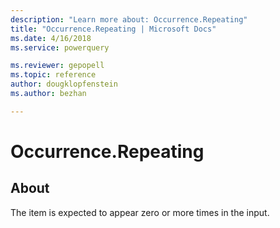 ```yaml
---
description: "Learn more about: Occurrence.Repeating"
title: "Occurrence.Repeating | Microsoft Docs"
ms.date: 4/16/2018
ms.service: powerquery

ms.reviewer: gepopell
ms.topic: reference
author: dougklopfenstein
ms.author: bezhan

---
```

# Occurrence.Repeating
## About
The item is expected to appear zero or more times in the input.

